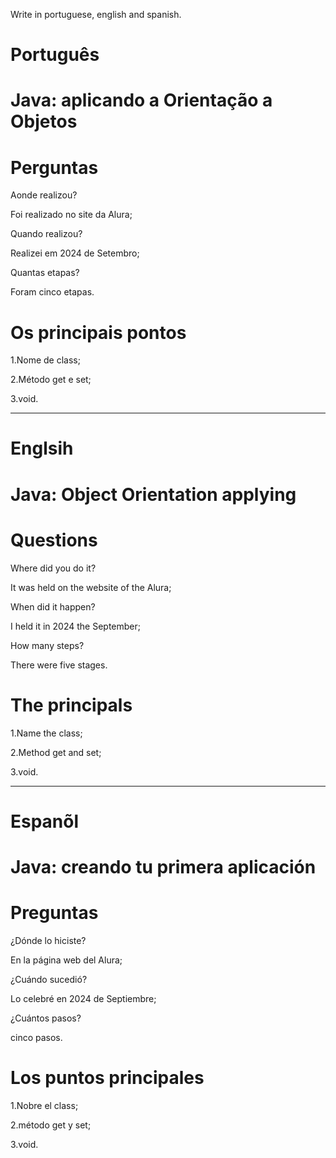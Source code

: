 Write in portuguese, english and spanish.

# Português

# Java: aplicando a Orientação a Objetos

# Perguntas

Aonde realizou?

Foi realizado no site da Alura;

 Quando realizou?

Realizei em 2024 de Setembro;

 Quantas etapas?

Foram cinco etapas.

# Os principais pontos

1.Nome de class;

2.Método get e set;

3.void.

--------------------------------------------------------------------------------------------------------------------------------

# Englsih 


# Java: Object Orientation applying

# Questions

Where did you do it?

It was held on the website of the Alura;

When did it happen?

I held it in 2024 the September;

How many steps?

There were five stages.

# The principals

1.Name the class;

2.Method get and set;

3.void.


--------------------------------------------------------------------------------------------------------------------------------

# Espanõl

# Java: creando tu primera aplicación

# Preguntas

¿Dónde lo hiciste?

En la página web del Alura;

¿Cuándo sucedió?

Lo celebré en 2024 de Septiembre;

¿Cuántos pasos?

cinco pasos.

# Los puntos principales

1.Nobre el class;

2.método get y set;
   
3.void.  
